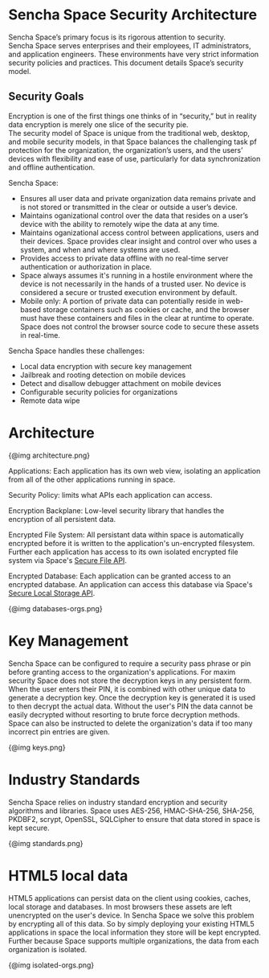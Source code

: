 # Sencha Space Security Architecture

Sencha Space’s primary focus is its rigorous attention to security.  
Sencha Space serves enterprises and their employees, IT administrators, 
and application engineers. These environments have very strict 
information security policies and practices.  This document 
details Space’s security model.


## Security Goals

Encryption is one of the first things one thinks of in
“security,” but in reality data encryption is merely one slice of the security pie.  
The security model of Space is unique from the traditional web, desktop, 
and mobile security models, in that Space balances the challenging task pf protection
for the organization, the organization’s users, and the users’ devices 
with flexibility and ease of use, particularly for data synchronization 
and offline authentication.  

Sencha Space:

<ul>
<li>Ensures all user data and private organization data
remains private and is not stored or 
transmitted in the clear or outside a user’s device.</li>
<li>Maintains oganizational control over the data that resides 
on a user’s device with the ability to remotely wipe the data at any time.</li>
<li>Maintains oganizational access control between applications, 
users and their devices. Space provides clear insight and control over who 
uses a system, and when and where systems are used.</li>
<li>Provides access to private data offline with no 
real-time server authentication or authorization in place.</li>
<li>Space always assumes it's running in a hostile environment 
where the device is not necessarily in the hands of a trusted user.  
No device is considered a secure or trusted execution 
environment by default.</li>
<li>Mobile only: A portion of private data can potentially reside 
in web-based storage containers such as cookies or cache, and the 
browser must have these containers and files in the clear at runtime 
to operate. Space does not control the browser source code 
to secure these assets in real-time.</li>
</ul>

Sencha Space handles these challenges:

<ul>
<li>Local data encryption with secure key management</li>
<li>Jailbreak and rooting detection on mobile devices</li>
<li>Detect and disallow debugger attachment on mobile devices</li>
<li>Configurable security policies for organizations</li>
<li>Remote data wipe</li>
</ul>

# Architecture

{@img architecture.png}

Applications: Each application has its own web view, isolating an application from all of the other applications running in space.

Security Policy: limits what APIs each application can access.

Encryption Backplane: Low-level security library that handles the encryption of all persistent data.

Encrypted File System: All persistant data within space is automatically encrypted before it is written to the application's un-encrypted filesystem.  Further each application has access to its own isolated encrypted file system via Space's <a href="#!/guide/secure_file_api">Secure File API</a>.

Encrypted Database: Each application can be granted access to an encrypted database. An application can access this database via Space's <a href="#!/guide/sec_lcl_strg">Secure Local Storage API</a>.

{@img databases-orgs.png}


# Key Management

Sencha Space can be configured to require a security pass phrase or pin before granting access to the organization's applications. For maxim security Space does not store the decryption keys in any persistent form. When the user enters their PIN, it is combined with other unique data to generate a decryption key. Once the decryption key is generated it is used to then decrypt the actual data. Without the user's PIN the data cannot be easily decrypted without resorting to brute force decryption methods. Space can also be instructed to delete the organization's data if too many incorrect pin entries are given.

{@img keys.png}

# Industry Standards

Sencha Space relies on industry standard encryption and security algorithms and libraries. 
Space uses AES-256, HMAC-SHA-256, SHA-256, PKDBF2, scrypt, OpenSSL, SQLCipher to ensure that data stored in space is kept secure.

{@img standards.png}


# HTML5 local data 

HTML5 applications can persist data on the client using cookies, caches, local storage and databases. In most browsers these assets are left unencrypted on the user's device. In Sencha Space we solve this problem by encrypting all of this data. So by simply deploying your existing HTML5 applications in space the local information they store will be kept encrypted. Further because Space supports multiple organizations, the data from each organization is isolated. 

{@img isolated-orgs.png}


